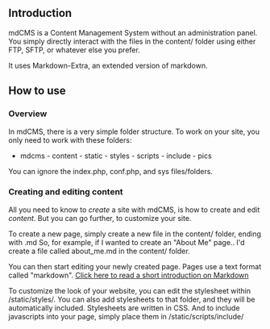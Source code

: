 ## Introduction
mdCMS is a Content Management System without an administration panel. You simply directly interact with the files in the content/ folder using either FTP, SFTP, or whatever else you prefer.

It uses Markdown-Extra, an extended version of markdown.


## How to use
### Overview
In mdCMS, there is a very simple folder structure. To work on your site, you only need to work with these folders:

- mdcms
        - content
        - static
                - styles
                - scripts
                        - include
                - pics

You can ignore the index.php, conf.php, and sys files/folders.

### Creating and editing content
All you need to know to _create_ a site with mdCMS, is how to create and edit _content_. But you can go further, to customize your site.

To create a new page, simply create a new file in the content/ folder, ending with .md
So, for example, if I wanted to create an "About Me" page..
I'd create a file called about_me.md in the content/ folder.

You can then start editing your newly created page. Pages use a text format called "markdown". [Click here to read a short introduction on Markdown](?p=markdown_guide)


To customize the look of your website, you can edit the stylesheet within /static/styles/. You can also add stylesheets to that folder, and they will be automatically included. Stylesheets are written in CSS.
And to include javascripts into your page, simply place them in /static/scripts/include/


